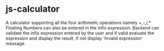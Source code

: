 # js-calculator
A calculator supporting all the four arithmetic operations namely +,-,/,*
Floating Numbers can also be entered in the infix expression.
Backend can validate the infix expression entered by the user and if valid evaluate the expression and display the result, if not display 'Invalid expression' message.
